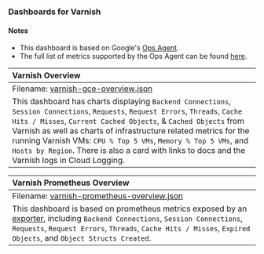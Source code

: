 ### Dashboards for Varnish

#### Notes

- This dashboard is based on Google's [Ops Agent](https://cloud.google.com/stackdriver/docs/solutions/agents/ops-agent).
- The full list of metrics supported by the Ops Agent can be found [here](https://cloud.google.com/stackdriver/docs/solutions/agents/ops-agent/third-party/varnish#monitored-metrics).

|Varnish Overview|
|:------------------|
|Filename: [varnish-gce-overview.json](varnish-gce-overview.json)|
|This dashboard has charts displaying `Backend Connections`, `Session Connections`, `Requests`, `Request Errors`, `Threads`, `Cache Hits / Misses`, `Current Cached Objects`, & `Cached Objects` from Varnish as well as charts of infrastructure related metrics for the running Varnish VMs: `CPU % Top 5 VMs`, `Memory % Top 5 VMs`, and `Hosts by Region`. There is also a card with links to docs and the Varnish logs in Cloud Logging.|

|Varnish Prometheus Overview|
|:------------------|
|Filename: [varnish-prometheus-overview.json](varnish-prometheus-overview.json)|
|This dashboard is based on prometheus metrics exposed by an [exporter](https://github.com/jonnenauha/prometheus_varnish_exporter), including `Backend Connections`, `Session Connections`, `Requests`, `Request Errors`, `Threads`, `Cache Hits / Misses`, `Expired Objects`, and `Object Structs Created`.|
